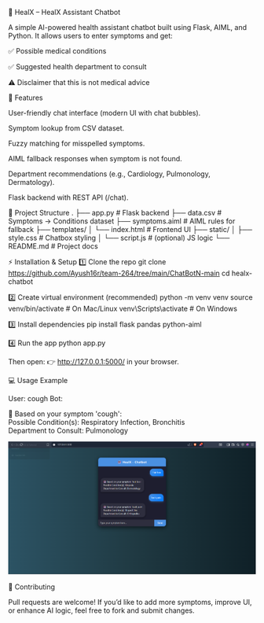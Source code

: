 🤖 HealX – HealX Assistant Chatbot

A simple AI-powered health assistant chatbot built using Flask, AIML, and Python.
It allows users to enter symptoms and get:

✅ Possible medical conditions

✅ Suggested health department to consult

⚠️ Disclaimer that this is not medical advice

🚀 Features

User-friendly chat interface (modern UI with chat bubbles).

Symptom lookup from CSV dataset.

Fuzzy matching for misspelled symptoms.

AIML fallback responses when symptom is not found.

Department recommendations (e.g., Cardiology, Pulmonology, Dermatology).

Flask backend with REST API (/chat).

📂 Project Structure
.
├── app.py               # Flask backend
├── data.csv             # Symptoms → Conditions dataset
├── symptoms.aiml        # AIML rules for fallback
├── templates/
│   └── index.html       # Frontend UI
├── static/
│   ├── style.css        # Chatbox styling
│   └── script.js        # (optional) JS logic
└── README.md            # Project docs

⚡ Installation & Setup
1️⃣ Clone the repo
git clone https://github.com/Ayush16r/team-264/tree/main/ChatBotN-main
cd healx-chatbot

2️⃣ Create virtual environment (recommended)
python -m venv venv
source venv/bin/activate   # On Mac/Linux
venv\Scripts\activate      # On Windows

3️⃣ Install dependencies
pip install flask pandas python-aiml

4️⃣ Run the app
python app.py


Then open: 👉 http://127.0.0.1:5000/ in your browser.

💻 Usage Example

User: cough
Bot:

🤖 Based on your symptom 'cough':  
Possible Condition(s): Respiratory Infection, Bronchitis  
Department to Consult: Pulmonology

![alt text](image.png)


🤝 Contributing

Pull requests are welcome! If you’d like to add more symptoms, improve UI, or enhance AI logic, feel free to fork and submit changes.